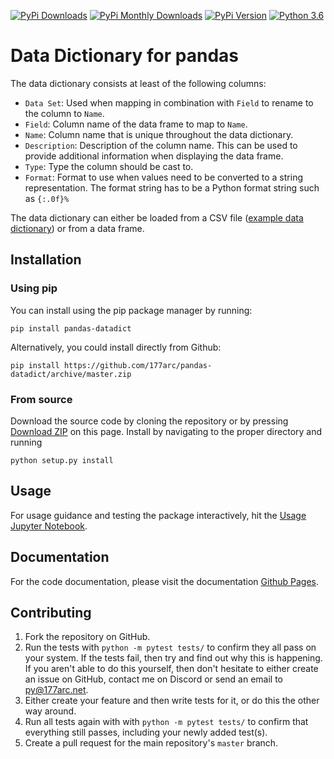 [![PyPi Downloads](https://pepy.tech/badge/pandas-datadict)](https://pepy.tech/project/pandas-datadict)
[![PyPi Monthly Downloads](https://pepy.tech/badge/pandas-datadict/month)](https://pepy.tech/project/pandas-datadict/month)
[![PyPi Version](https://badge.fury.io/py/pandas-datadict.svg)](https://pypi.org/project/pandas-datadict/)
[![Python 3.6](https://img.shields.io/badge/python-3.6-blue.svg)](https://www.python.org/downloads/release/python-360/)

# Data Dictionary for pandas

The data dictionary consists at least of the following columns:
* `Data Set`: Used when mapping in combination with `Field` to rename to the column to `Name`.
* `Field`: Column name of the data frame to map to `Name`.
* `Name`: Column name that is unique throughout the data dictionary.
* `Description`: Description of the column name. This can be used to provide additional information when displaying the data frame.
* `Type`: Type the column should be cast to.
* `Format`: Format to use when values need to be converted to a string representation. The format string has to be a Python format string such as `{:.0f}%`

The data dictionary can either be loaded from a CSV file ([example data dictionary](https://github.com/177arc/pandas-datadict/blob/master/data_dict_fpl.csv)) or from a data frame.

## Installation

### Using pip

You can install using the pip package manager by running:

    pip install pandas-datadict

Alternatively, you could install directly from Github:

    pip install https://github.com/177arc/pandas-datadict/archive/master.zip

### From source

Download the source code by cloning the repository or by pressing [Download ZIP](https://github.com/177arc/pandas-datadict/archive/master.zip) on this page.
Install by navigating to the proper directory and running

    python setup.py install

## Usage

For usage guidance and testing the package interactively, hit the [Usage Jupyter Notebook](https://mybinder.org/v2/gh/177arc/pandas-datadict/master?filepath=usage.ipynb).

## Documentation

For the code documentation, please visit the documentation [Github Pages](https://177arc.github.io/pandas-datadict/docs/datadict/).

## Contributing

1. Fork the repository on GitHub.
2. Run the tests with `python -m pytest tests/` to confirm they all pass on your system.
   If the tests fail, then try and find out why this is happening. If you aren't
   able to do this yourself, then don't hesitate to either create an issue on
   GitHub, contact me on Discord or send an email to [py@177arc.net](mailto:py@177arc.net>).
3. Either create your feature and then write tests for it, or do this the other
   way around.
4. Run all tests again with with `python -m pytest tests/` to confirm that everything
   still passes, including your newly added test(s).
5. Create a pull request for the main repository's ``master`` branch.